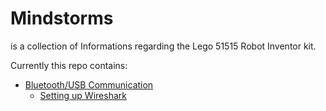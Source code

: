 # Mindstorms

is a collection of Informations regarding the Lego 51515 Robot Inventor kit.

Currently this repo contains:

- [Bluetooth/USB Communication](https://github.com/Jan18101997/Mindstorms/tree/master/USB%20Bluetooth%20Communication)
  - [Setting up Wireshark](https://github.com/Jan18101997/Mindstorms/tree/master/Wireshark/)
